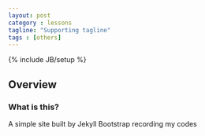 ```yaml
---
layout: post
category : lessons
tagline: "Supporting tagline"
tags : [others]
---
```

{% include JB/setup %}


## Overview

### What is this?

A simple site built by Jekyll Bootstrap recording my codes
